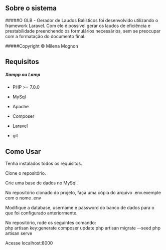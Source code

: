 ## Sobre o sistema

#####O GLB - Gerador de Laudos Balísticos foi desenvolvido utilizando o framework Laravel. Com ele é possível gerar os laudos de eficiência e prestabilidade preenchendo os formulários necessários, sem se preocupar com a formatação do documento final.

#####Copyright © Milena Mognon

## Requisitos

##### Xampp ou Lamp
* PHP >= 7.0.0
* MySql
* Apache

* Composer
* Laravel 
* git

## Como Usar

Tenha instalados todos os requisitos.

Clone o repositório.

Crie uma base de dados no MySql.

No repositório clonado do projeto, faça uma cópia do arquivo .env.exemple com o nome .env

Modifique a database, username e password do banco de dados para o que foi configurado anteriormente.

No repositório, rode os seguintes comando: <br>
 php artisan key:generate
 composer update
 php artisan migrate --seed
 php artisan serve
 
 Acesse localhost:8000
 



